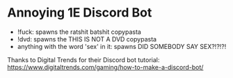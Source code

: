 # Annoying 1E Discord Bot
- !fuck: spawns the ratshit batshit copypasta
- !dvd: spawns the THIS IS NOT A DVD copypasta
- anything with the word 'sex' in it: spawns DID SOMEBODY SAY SEX?!?!?!

Thanks to Digital Trends for their Discord bot tutorial: https://www.digitaltrends.com/gaming/how-to-make-a-discord-bot/
